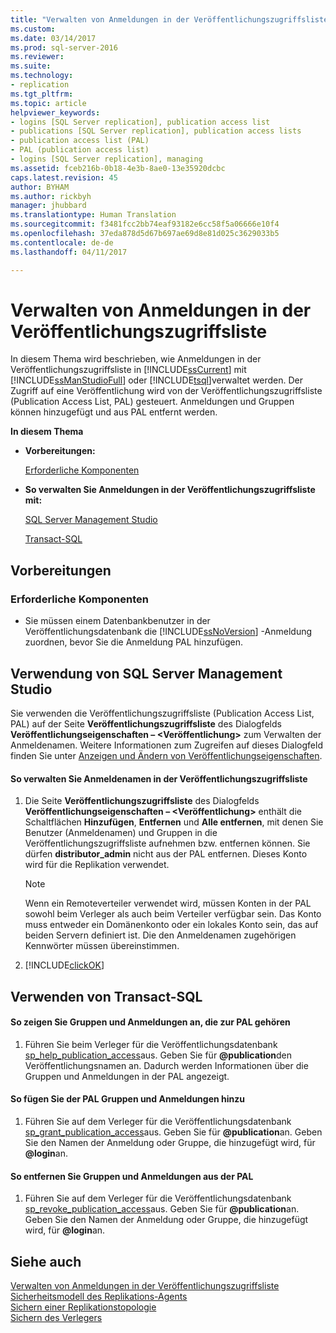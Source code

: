```yaml
---
title: "Verwalten von Anmeldungen in der Veröffentlichungszugriffsliste| Microsoft-Dokumentation"
ms.custom: 
ms.date: 03/14/2017
ms.prod: sql-server-2016
ms.reviewer: 
ms.suite: 
ms.technology:
- replication
ms.tgt_pltfrm: 
ms.topic: article
helpviewer_keywords:
- logins [SQL Server replication], publication access list
- publications [SQL Server replication], publication access lists
- publication access list (PAL)
- PAL (publication access list)
- logins [SQL Server replication], managing
ms.assetid: fceb216b-0b18-4e3b-8ae0-13e35920dcbc
caps.latest.revision: 45
author: BYHAM
ms.author: rickbyh
manager: jhubbard
ms.translationtype: Human Translation
ms.sourcegitcommit: f3481fcc2bb74eaf93182e6cc58f5a06666e10f4
ms.openlocfilehash: 37eda878d5d67b697ae69d8e81d025c3629033b5
ms.contentlocale: de-de
ms.lasthandoff: 04/11/2017

---
```

# <a name="manage-logins-in-the-publication-access-list"></a>Verwalten von Anmeldungen in der Veröffentlichungszugriffsliste
  In diesem Thema wird beschrieben, wie Anmeldungen in der Veröffentlichungszugriffsliste in [!INCLUDE[ssCurrent](../../../includes/sscurrent-md.md)] mit [!INCLUDE[ssManStudioFull](../../../includes/ssmanstudiofull-md.md)] oder [!INCLUDE[tsql](../../../includes/tsql-md.md)]verwaltet werden. Der Zugriff auf eine Veröffentlichung wird von der Veröffentlichungszugriffsliste (Publication Access List, PAL) gesteuert. Anmeldungen und Gruppen können hinzugefügt und aus PAL entfernt werden.  
  
 **In diesem Thema**  
  
-   **Vorbereitungen:**  
  
     [Erforderliche Komponenten](#Prerequisites)  
  
-   **So verwalten Sie Anmeldungen in der Veröffentlichungszugriffsliste mit:**  
  
     [SQL Server Management Studio](#SSMSProcedure)  
  
     [Transact-SQL](#TsqlProcedure)  
  
##  <a name="BeforeYouBegin"></a> Vorbereitungen  
  
###  <a name="Prerequisites"></a> Erforderliche Komponenten  
  
-   Sie müssen einem Datenbankbenutzer in der Veröffentlichungsdatenbank die [!INCLUDE[ssNoVersion](../../../includes/ssnoversion-md.md)] -Anmeldung zuordnen, bevor Sie die Anmeldung PAL hinzufügen.  
  
##  <a name="SSMSProcedure"></a> Verwendung von SQL Server Management Studio  
 Sie verwenden die Veröffentlichungszugriffsliste (Publication Access List, PAL) auf der Seite **Veröffentlichungszugriffsliste** des Dialogfelds **Veröffentlichungseigenschaften – \<Veröffentlichung>** zum Verwalten der Anmeldenamen. Weitere Informationen zum Zugreifen auf dieses Dialogfeld finden Sie unter [Anzeigen und Ändern von Veröffentlichungseigenschaften](../../../relational-databases/replication/publish/view-and-modify-publication-properties.md).  
  
#### <a name="to-manage-logins-in-the-pal"></a>So verwalten Sie Anmeldenamen in der Veröffentlichungszugriffsliste  
  
1.  Die Seite **Veröffentlichungszugriffsliste** des Dialogfelds **Veröffentlichungseigenschaften – \<Veröffentlichung>** enthält die Schaltflächen **Hinzufügen**, **Entfernen** und **Alle entfernen**, mit denen Sie Benutzer (Anmeldenamen) und Gruppen in die Veröffentlichungszugriffsliste aufnehmen bzw. entfernen können. Sie dürfen **distributor_admin** nicht aus der PAL entfernen. Dieses Konto wird für die Replikation verwendet.  
  
    > [!NOTE]  
    >  Wenn ein Remoteverteiler verwendet wird, müssen Konten in der PAL sowohl beim Verleger als auch beim Verteiler verfügbar sein. Das Konto muss entweder ein Domänenkonto oder ein lokales Konto sein, das auf beiden Servern definiert ist. Die den Anmeldenamen zugehörigen Kennwörter müssen übereinstimmen.  
  
2.  [!INCLUDE[clickOK](../../../includes/clickok-md.md)]  
  
##  <a name="TsqlProcedure"></a> Verwenden von Transact-SQL  
  
#### <a name="to-view-groups-and-logins-that-belong-to-the-pal"></a>So zeigen Sie Gruppen und Anmeldungen an, die zur PAL gehören  
  
1.  Führen Sie beim Verleger für die Veröffentlichungsdatenbank [sp_help_publication_access](../../../relational-databases/system-stored-procedures/sp-help-publication-access-transact-sql.md)aus. Geben Sie für **@publication**den Veröffentlichungsnamen an. Dadurch werden Informationen über die Gruppen und Anmeldungen in der PAL angezeigt.  
  
#### <a name="to-add-groups-and-logins-to-the-pal"></a>So fügen Sie der PAL Gruppen und Anmeldungen hinzu  
  
1.  Führen Sie auf dem Verleger für die Veröffentlichungsdatenbank [sp_grant_publication_access](../../../relational-databases/system-stored-procedures/sp-grant-publication-access-transact-sql.md)aus. Geben Sie für **@publication**an. Geben Sie den Namen der Anmeldung oder Gruppe, die hinzugefügt wird, für **@login**an.  
  
#### <a name="to-remove-groups-and-logins-from-the-pal"></a>So entfernen Sie Gruppen und Anmeldungen aus der PAL  
  
1.  Führen Sie auf dem Verleger für die Veröffentlichungsdatenbank [sp_revoke_publication_access](../../../relational-databases/system-stored-procedures/sp-revoke-publication-access-transact-sql.md)aus. Geben Sie für **@publication**an. Geben Sie den Namen der Anmeldung oder Gruppe, die hinzugefügt wird, für **@login**an.  
  
## <a name="see-also"></a>Siehe auch  
 [Verwalten von Anmeldungen in der Veröffentlichungszugriffsliste](../../../relational-databases/replication/security/manage-logins-in-the-publication-access-list.md)   
 [Sicherheitsmodell des Replikations-Agents](../../../relational-databases/replication/security/replication-agent-security-model.md)   
 [Sichern einer Replikationstopologie](../../../relational-databases/replication/security/secure-a-replication-topology.md)   
 [Sichern des Verlegers](../../../relational-databases/replication/security/secure-the-publisher.md)  
  
  
